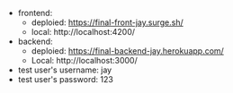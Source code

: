 - frontend: 
  - deploied: https://final-front-jay.surge.sh/
  - local: http://localhost:4200/
- backend: 
  - deploied: https://final-backend-jay.herokuapp.com/
  - Local: http://localhost:3000/
- test user's username: jay
- test user's password: 123